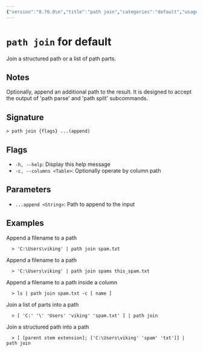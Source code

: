 ```yaml
---
{"version":"0.70.0\n","title":"path join","categories":"default","usage":"Join a structured path or a list of path parts.\n"}
---
```

<!-- THIS FILE IS GENERATED BY update_book_commands.cjs USING NUSHELL'S HELP COMMANDS.
REFRAIN FROM EDITING IT MANUALLY.-->
# <code>path join</code> for default

<div class='command-title'>Join a structured path or a list of path parts.</div>

## Notes

Optionally, append an additional path to the result. It is designed to accept
the output of 'path parse' and 'path split' subcommands.

## Signature

```> path join {flags} ...(append)```

## Flags

 * ```-h, --help```: Display this help message
 * ```-c, --columns <Table>```: Optionally operate by column path
## Parameters

 * ```...append <String>```: Path to append to the input
## Examples

  Append a filename to a path
```shell
  > 'C:\Users\viking' | path join spam.txt
```
  Append a filename to a path
```shell
  > 'C:\Users\viking' | path join spams this_spam.txt
```
  Append a filename to a path inside a column
```shell
  > ls | path join spam.txt -c [ name ]
```
  Join a list of parts into a path
```shell
  > [ 'C:' '\' 'Users' 'viking' 'spam.txt' ] | path join
```
  Join a structured path into a path
```shell
  > [ [parent stem extension]; ['C:\Users\viking' 'spam' 'txt']] | path join
```


